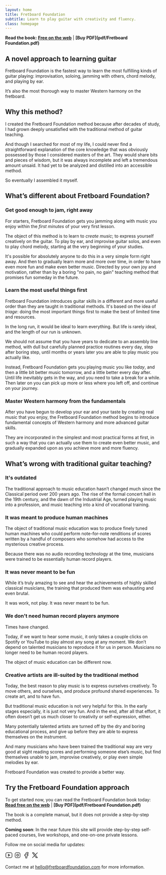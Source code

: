 ```yaml
---
layout: home
title: Fretboard Foundation
subtitle: Learn to play guitar with creativity and fluency.
class: homepage
---
```


**Read the book:**
**[Free on the web](book.html)**
|
**[Buy PDF](pdf/Fretboard Foundation.pdf)**

## A novel approach to learning guitar

Fretboard Foundation is the fastest way to learn the most fulfilling kinds of guitar playing: improvisation, soloing, jamming with others, chord melody, and playing by ear. 

It’s also the most thorough way to master Western harmony on the fretboard.

## Why this method?

I created the Fretboard Foundation method because after decades of study, I had grown deeply unsatisfied with the traditional method of guitar teaching. 

And though I searched for most of my life, I could never find a straightforward explanation of the core knowledge that was obviously possessed by those I considered masters of the art. They would share bits and pieces of wisdom,
but it was always incomplete and left a tremendous amount unsaid.  It had yet to be analyzed and distilled into an accessible method. 

So eventually I assembled it myself.

## What’s different about Fretboard Foundation?

### Get good enough to jam, right away

For starters, Fretboard Foundation gets you jamming along with music you enjoy within the _first minutes_ of your very first lesson.

The object of this method is to learn to _create music_;
to express yourself creatively on the guitar.
To play by ear, and improvise guitar solos, and even to play chord melody, starting at the very beginning of your studies.

It's possible for absolutely anyone to do this in a very simple form right away.
And then to gradually learn more and more over time, in order to have even more fun and make even better music.
Directed by your own joy and motivation,
rather than by a boring "no pain, no gain" teaching method that promises fun someday in the future.

### Learn the most useful things first

Fretboard Foundation introduces guitar skills in a different and more useful order than they are taught in traditional methods.
It's based on the idea of _triage_: doing the most important things first to make the best of limited time and resources.

In the long run, it would be ideal to learn everything. But life is rarely ideal, and the length of our run is unknown.

We should not assume that you have years to dedicate to an assembly line method, with dull but carefully planned practice routines every day, step after boring step, until months or years later you are able to play music you actually like.

Instead, Fretboard Foundation gets you playing music you like _today_, and then a little bit better music tomorrow, and a little better every day after.
Until life inevitably gets in the way, and you need to take a break for a while.
Then later on you can pick up more or less where you left off, and continue on your journey.

### Master Western harmony from the fundamentals

After you have begun to develop your ear and your taste by creating real music that you enjoy,
the Fretboard Foundation method begins to introduce fundamental concepts of Western harmony and more advanced guitar skills.

They are incorporated in the simplest and most practical forms at first,
in such a way that you can actually use them to create even better music,
and gradually expanded upon as you achieve more and more fluency.

## What’s wrong with traditional guitar teaching?

### It's outdated

The traditional approach to music education hasn’t changed much since the Classical period over 200 years ago. The rise of the formal concert hall in the 19th century, and the dawn of the Industrial Age, turned playing music into a profession, and music teaching into a kind of vocational training. 

### It was meant to produce human machines

The object of traditional music education was to produce finely tuned human machines who could perform note-for-note renditions of scores written by a handful of composers who somehow had access to the mysterious creative process. 

Because there was no audio recording technology at the time, musicians were trained to be essentially human record players. 

### It was never meant to be fun

While it’s truly amazing to see and hear the achievements of highly skilled classical musicians, the training that produced them was exhausting and even brutal. 

It was work, not play. It was never meant to be fun.

### We don't need human record players anymore

Times have changed. 

Today, if we want to hear some music, it only takes a couple clicks on Spotify or YouTube to play almost any song at any moment. We don’t depend on talented musicians to reproduce it for us in person. Musicians no longer need to be human record players. 

The object of music education can be different now.

### Creative artists are  ill-suited by the traditional method

Today, the best reason to play music is to express ourselves creatively. To move others, and ourselves, and produce profound shared experiences. To create art, and to have fun.

But traditional music education is not very helpful for this. In the early stages especially, it is just not very fun. And in the end, after all that effort, it often doesn’t get us much closer to creativity or self-expression, either. 

Many potentially talented artists are turned off by the dry and boring educational process, and give up before they are able to express themselves on the instrument. 

And many musicians who have been trained the traditional way are very good at sight reading scores and performing someone else’s music, but find themselves unable to jam, improvise creatively, or play even simple melodies by ear.

Fretboard Foundation was created to provide a better way.

## Try the Fretboard Foundation approach

To get started now, you can read the Fretboard Foundation book today:  
**[Read free on the web](book.html)**
|
**[Buy PDF](pdf/Fretboard Foundation.pdf)**

The book is a complete manual, but it does not provide a step-by-step method.

**Coming soon**: In the near future this site will provide step-by-step self-paced courses, live workshops, and one-on-one private lessons.

Follow me on social media for updates:
<div style="margin-bottom: 5px; margin-left: 0;">
<a href="https://www.youtube.com/@FretboardFoundation" title="YouTube" target="_blank" rel="noreferrer"><svg xmlns="http://www.w3.org/2000/svg" class="icon icon-tabler icon-tabler-brand-youtube" width="24" height="24" viewBox="0 0 24 24" stroke-width="1.5" stroke="currentColor" fill="none" stroke-linecap="round" stroke-linejoin="round"><path stroke="none" d="M0 0h24v24H0z" fill="none"/><path d="M2 8a4 4 0 0 1 4 -4h12a4 4 0 0 1 4 4v8a4 4 0 0 1 -4 4h-12a4 4 0 0 1 -4 -4v-8z" /><path d="M10 9l5 3l-5 3z" /></svg></a>
<a href="https://www.instagram.com/fretboardfoundation/" title="Instagram" target="_blank" rel="noreferrer"><svg xmlns="http://www.w3.org/2000/svg" class="icon icon-tabler icon-tabler-brand-instagram" width="24" height="24" viewBox="0 0 24 24" stroke-width="1.5" stroke="currentColor" fill="none" stroke-linecap="round" stroke-linejoin="round"><path stroke="none" d="M0 0h24v24H0z" fill="none"/><path d="M4 4m0 4a4 4 0 0 1 4 -4h8a4 4 0 0 1 4 4v8a4 4 0 0 1 -4 4h-8a4 4 0 0 1 -4 -4z" /><path d="M12 12m-3 0a3 3 0 1 0 6 0a3 3 0 1 0 -6 0" /><path d="M16.5 7.5l0 .01" /></svg></a>
<a href="https://www.facebook.com/fretboardfoundation/" title="Facebook" target="_blank" rel="noreferrer"><svg xmlns="http://www.w3.org/2000/svg" class="icon icon-tabler icon-tabler-brand-facebook" width="24" height="24" viewBox="0 0 24 24" stroke-width="1.5" stroke="currentColor" fill="none" stroke-linecap="round" stroke-linejoin="round"><path stroke="none" d="M0 0h24v24H0z" fill="none"/><path d="M7 10v4h3v7h4v-7h3l1 -4h-4v-2a1 1 0 0 1 1 -1h3v-4h-3a5 5 0 0 0 -5 5v2h-3" /></svg></a>
<a href="https://x.com/fretboardfound" title="X / Twitter" target="_blank" rel="noreferrer"><svg xmlns="http://www.w3.org/2000/svg" class="icon icon-tabler icon-tabler-brand-x" width="24" height="24" viewBox="0 0 24 24" stroke-width="1.5" stroke="currentColor" fill="none" stroke-linecap="round" stroke-linejoin="round"><path stroke="none" d="M0 0h24v24H0z" fill="none"/><path d="M4 4l11.733 16h4.267l-11.733 -16z" /><path d="M4 20l6.768 -6.768m2.46 -2.46l6.772 -6.772" /></svg></a>
</div>

Contact me at [hello@fretboardfoundation.com](mailto:hello@fretboardfoundation.com) for more information.
